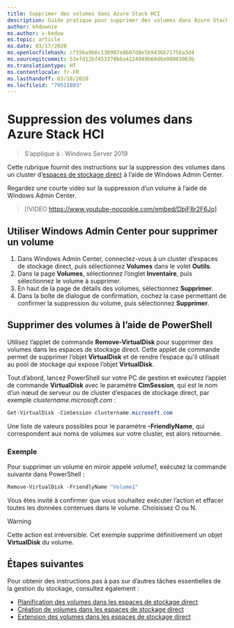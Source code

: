 ```yaml
---
title: Supprimer des volumes dans Azure Stack HCI
description: Guide pratique pour supprimer des volumes dans Azure Stack HCI à l’aide de Windows Admin Center et de PowerShell.
author: khdownie
ms.author: v-kedow
ms.topic: article
ms.date: 03/17/2020
ms.openlocfilehash: cf556a9b6c130907e8607d8e5b9436b71756a3d4
ms.sourcegitcommit: 53efd12bf453378b6a4224949b60d6e90003063b
ms.translationtype: HT
ms.contentlocale: fr-FR
ms.lasthandoff: 03/18/2020
ms.locfileid: "79511893"
---
```

# <a name="deleting-volumes-in-azure-stack-hci"></a>Suppression des volumes dans Azure Stack HCI

> S’applique à : Windows Server 2019

Cette rubrique fournit des instructions sur la suppression des volumes dans un cluster d’[espaces de stockage direct](/windows-server/storage/storage-spaces/storage-spaces-direct-overview) à l’aide de Windows Admin Center.

Regardez une courte vidéo sur la suppression d’un volume à l’aide de Windows Admin Center.

> [!VIDEO https://www.youtube-nocookie.com/embed/DbjF8r2F6Jo]

## <a name="use-windows-admin-center-to-delete-a-volume"></a>Utiliser Windows Admin Center pour supprimer un volume

1. Dans Windows Admin Center, connectez-vous à un cluster d’espaces de stockage direct, puis sélectionnez **Volumes** dans le volet **Outils**.
2. Dans la page **Volumes**, sélectionnez l’onglet **Inventaire**, puis sélectionnez le volume à supprimer.
3. En haut de la page de détails des volumes, sélectionnez **Supprimer**.
4. Dans la boîte de dialogue de confirmation, cochez la case permettant de confirmer la suppression du volume, puis sélectionnez **Supprimer**.

## <a name="delete-volumes-using-powershell"></a>Supprimer des volumes à l’aide de PowerShell

Utilisez l’applet de commande **Remove-VirtualDisk** pour supprimer des volumes dans les espaces de stockage direct. Cette applet de commande permet de supprimer l’objet **VirtualDisk** et de rendre l’espace qu’il utilisait au pool de stockage qui expose l’objet **VirtualDisk**.

Tout d’abord, lancez PowerShell sur votre PC de gestion et exécutez l’applet de commande **VirtualDisk** avec le paramètre **CimSession**, qui est le nom d’un nœud de serveur ou de cluster d’espaces de stockage direct, par exemple *clustername.microsoft.com* : 

```PowerShell
Get-VirtualDisk -CimSession clustername.microsoft.com
```

Une liste de valeurs possibles pour le paramètre **-FriendlyName**, qui correspondent aux noms de volumes sur votre cluster, est alors retournée.

### <a name="example"></a>Exemple

Pour supprimer un volume en miroir appelé *volume1*, exécutez la commande suivante dans PowerShell :

```PowerShell
Remove-VirtualDisk -FriendlyName "Volume1"
```

Vous êtes invité à confirmer que vous souhaitez exécuter l’action et effacer toutes les données contenues dans le volume. Choisissez O ou N.

   > [!WARNING]
   > Cette action est irréversible. Cet exemple supprime définitivement un objet **VirtualDisk** du volume.

## <a name="next-steps"></a>Étapes suivantes

Pour obtenir des instructions pas à pas sur d’autres tâches essentielles de la gestion du stockage, consultez également :

- [Planification des volumes dans les espaces de stockage direct](../concepts/plan-volumes.md)
- [Création de volumes dans les espaces de stockage direct](create-volumes.md)
- [Extension des volumes dans les espaces de stockage direct](extend-volumes.md)